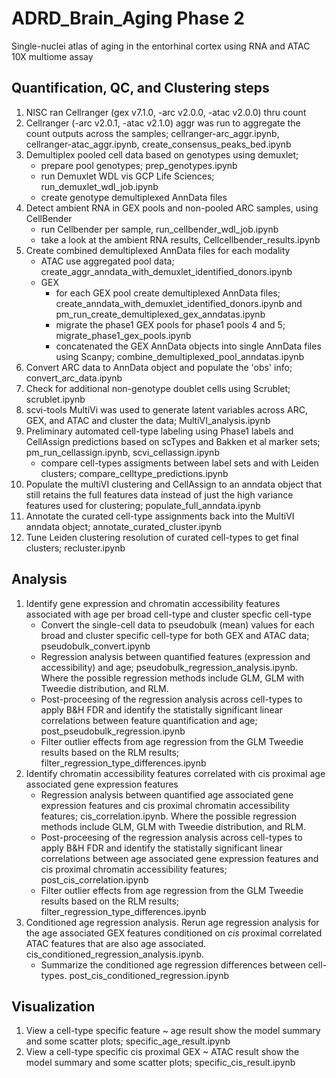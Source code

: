 # ADRD_Brain_Aging Phase 2
Single-nuclei atlas of aging in the entorhinal cortex using RNA and ATAC 10X multiome assay

## Quantification, QC, and Clustering steps
1. NISC ran Cellranger (gex v7.1.0, -arc v2.0.0, -atac v2.0.0) thru count
2. Cellranger (-arc v2.0.1, -atac v2.1.0) aggr was run to aggregate the count outputs across the samples; cellranger-arc_aggr.ipynb, cellranger-atac_aggr.ipynb, create_consensus_peaks_bed.ipynb
3. Demultiplex pooled cell data based on genotypes using demuxlet; 
    - prepare pool genotypes; prep_genotypes.ipynb
    - run Demuxlet WDL vis GCP Life Sciences; run_demuxlet_wdl_job.ipynb
    - create genotype demultiplexed AnnData files
4. Detect ambient RNA in GEX pools and non-pooled ARC samples, using CellBender
    - run Cellbender per sample, run_cellbender_wdl_job.ipynb
    - take a look at the ambient RNA results, Cellcellbender_results.ipynb
5. Create combined demultiplexed AnnData files for each modality    
    - ATAC use aggregated pool data; create_aggr_anndata_with_demuxlet_identified_donors.ipynb
    - GEX
        - for each GEX pool create demultiplexed AnnData files; create_anndata_with_demuxlet_identified_donors.ipynb and pm_run_create_demultiplexed_gex_anndatas.ipynb
        - migrate the phase1 GEX pools for phase1 pools 4 and 5; migrate_phase1_gex_pools.ipynb
        - concatenated the GEX AnnData objects into single AnnData files using Scanpy; combine_demultiplexed_pool_anndatas.ipynb
7. Convert ARC data to AnnData object and populate the 'obs' info; convert_arc_data.ipynb
8. Check for additional non-genotype doublet cells using Scrublet; scrublet.ipynb
9. scvi-tools MultiVi was used to generate latent variables across ARC, GEX, and ATAC and cluster the data; MultiVI_analysis.ipynb
10. Preliminary automated cell-type labeling using Phase1 labels and CellAssign predictions based on scTypes and Bakken et al marker sets; pm_run_cellassign.ipynb, scvi_cellassign.ipynb
     - compare cell-types assigments between label sets and with Leiden clusters; compare_celltype_predictions.ipynb
11. Populate the multiVI clustering and CellAssign to an anndata object that still retains the full features data instead of just the high variance features used for clustering; populate_full_anndata.ipynb
12. Annotate the curated cell-type assignments back into the MultiVI anndata object; annotate_curated_cluster.ipynb
13. Tune Leiden clustering resolution of curated cell-types to get final clusters; recluster.ipynb
## Analysis
1. Identify gene expression and chromatin accessibility features associated with age per broad cell-type and cluster specfic cell-type
    - Convert the single-cell data to pseudobulk (mean) values for each broad and cluster specific cell-type for both GEX and ATAC data; pseudobulk_convert.ipynb
    - Regression analysis between quantified features (expression and accessibility) and age; pseudobulk_regression_analysis.ipynb. Where the possible regression methods include GLM, GLM with Tweedie distribution, and RLM.
    - Post-proceesing of the regression analysis across cell-types to apply B&H FDR and identify the statistally significant linear correlations between feature quantification and age; post_pseudobulk_regression.ipynb
    - Filter outlier effects from age regression from the GLM Tweedie results based on the RLM results; filter_regression_type_differences.ipynb
2. Identify chromatin accessibility features correlated with cis proximal age associated gene expression features
    - Regression analysis between quantified age associated gene expression features and cis proximal chromatin accessibility features; cis_correlation.ipynb. Where the possible regression methods include GLM, GLM with Tweedie distribution, and RLM.
    - Post-proceesing of the regression analysis across cell-types to apply B&H FDR and identify the statistally significant linear correlations between age associated gene expression features and cis proximal chromatin accessibility features; post_cis_correlation.ipynb
    - Filter outlier effects from age regression from the GLM Tweedie results based on the RLM results; filter_regression_type_differences.ipynb
3. Conditioned age regression analysis. Rerun age regression analysis for the age associated GEX features conditioned on <i>cis</i> proximal correlated ATAC features that are also age associated. cis_conditioned_regression_analysis.ipynb.
    - Summarize the conditioned age regression differences between cell-types. post_cis_conditioned_regression.ipynb
## Visualization
1. View a cell-type specific feature ~ age result show the model summary and some scatter plots; specific_age_result.ipynb
2. View a cell-type specific cis proximal GEX ~ ATAC result show the model summary and some scatter plots; specific_cis_result.ipynb